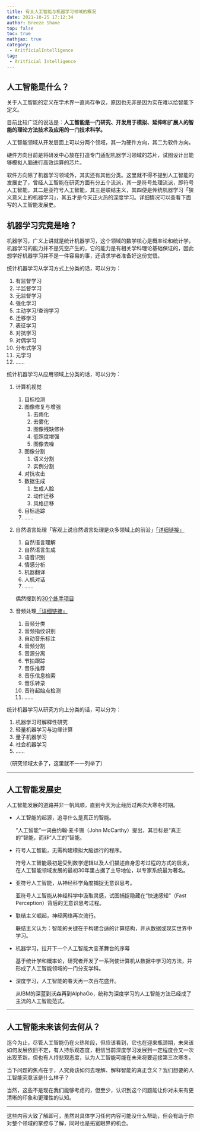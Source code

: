 ```yaml
---
title: 有关人工智能与机器学习领域的概况
date: 2021-10-25 17:12:34
author: Breeze Shane
top: false
toc: true
mathjax: true
category: 
 - AritficialIntelligence
tag: 
 - Aritficial Intelligence
---
```


## 人工智能是什么？

关于人工智能的定义在学术界一直尚存争议，原因也无非是因为实在难以给智能下定义。

目前比较广泛的说法是：**人工智能是一门研究、开发用于模拟、延伸和扩展人的智能的理论方法技术及应用的一门技术科学。**

人工智能领域从开发层面上可以分两个领域，其一为硬件方向，其二为软件方向。

硬件方向目前是将研发中心放在打造专门适配机器学习领域的芯片，试图设计出能够模拟人脑进行高效运算的芯片。

软件方向除了机器学习领域外，其实还有其他分类。这里就不得不提到人工智能的发展史了，曾经人工智能在研究方面有分五个流派，其一是符号处理流派，即符号人工智能，其二是亚符号人工智能，其三是联结主义，其四便是传统机器学习「狭义意义上的机器学习」，其五才是今天正火热的深度学习。详细情况可以查看下面写的人工智能发展史。

## 机器学习究竟是啥？

机器学习，广义上讲就是统计机器学习，这个领域的数学核心是概率论和统计学，机器学习的能力并不是凭空产生的，它的能力是有相关学科理论基础保证的，因此想学好机器学习并不是一件容易的事，还请求学者准备好这份觉悟。

统计机器学习从学习方式上分类的话，可以分为：

1. 有监督学习
2. 半监督学习
3. 无监督学习
4. 强化学习
5. 主动学习/查询学习
6. 迁移学习
7. 表征学习
8. 对抗学习
9. 对偶学习
10. 分布式学习
11. 元学习
12. ……

统计机器学习从应用领域上分类的话，可以分为：

1. 计算机视觉

   1. 目标检测
   2. 图像修复与增强
      1. 去雨化
      2. 去雾化
      3. 图像残缺修补
      4. 低照度增强
      5. 图像去噪
   3. 图像分割
      1. 语义分割
      2. 实例分割
   4. 对抗攻击
   5. 数据生成
      1. 生成人脸
      2. 动作迁移
      3. 风格迁移
   6. 目标追踪
   7. ……

2. 自然语言处理「客观上说自然语言处理是众多领域上的前沿」[「详细链接」](https://easyai.tech/ai-definition/nlp/)

   1. 自然语言理解
   2. 自然语言生成
   3. 语音识别
   4. 情感分析
   5. 机器翻译
   6. 人机对话
   7. ……

   偶然搜到的[30个练手项目](https://zhuanlan.zhihu.com/p/51279338)

3. 音频处理[「详细链接」](https://zhuanlan.zhihu.com/p/69116079)

   1. 音频分类
   2. 音频指纹识别
   3. 自动音乐标注
   4. 音频分割
   5. 音源分离
   6. 节拍跟踪
   7. 音乐推荐
   8. 音乐信息检索
   9. 音乐转录
   10. 音符起始点检测
   11. ……

统计机器学习从研究方向上分类的话，可以分为：

1. 机器学习可解释性研究
2. 轻量机器学习与边缘计算
3. 量子机器学习
4. 社会机器学习
5. ……

（研究领域太多了，这里就不一一列举了）

---

## 人工智能发展史

人工智能发展的道路并非一帆风顺，直到今天为止经历过两次大寒冬时期。

- 人工智能的起源，追寻什么是真正的智能。

  “人工智能”一词由约翰·麦卡锡（John McCarthy）提出，其目标是“真正的”智能，而非“人工的”智能。

- 符号人工智能，无需构建模拟大脑运行的程序。

  符号人工智能最初是受到数学逻辑以及人们描述自身思考过程的方式的启发，在人工智能领域发展的最初30年里占据了主导地位，以专家系统最为著名。

- 亚符号人工智能，从神经科学角度捕捉无意识思考。

  亚符号人工智能从神经科学中汲取灵感，试图捕捉隐藏在“快速感知”（Fast Perception）背后的无意识思考过程。

- 联结主义崛起，神经网络再次流行。

  联结主义认为：智能的关键在于构建合适的计算结构，并从数据或现实世界中学习。

- 机器学习，拉开下一个人工智能大变革舞台的序幕

  基于统计学和概率论，研究者开发了一系列使计算机从数据中学习的方法，并形成了人工智能领域的一门分支学科。

- 深度学习，人工智能的春天再一次百花盛开。

  从IBM的深蓝到沃森再到AlphaGo，统称为深度学习的人工智能方法已经成了主流的人工智能范式。

---

## 人工智能未来该何去何从？

迄今为止，尽管人工智能仍在火热阶段，但应该看到，它也在迎来瓶颈期，未来该如何发展依旧不定，有人持乐观态度，相信当前深度学习发展到一定程度会又一次出现革新，但也有人持悲观态度，认为人工智能可能在未来将要迎接第三次寒冬。

当下问题的焦点在于，人究竟该如何去理解、解释智能的真正含义？我们想要的人工智能究竟该是什么样子？

当然，这些不是现在我们能够考虑的，但至少，认识到这个问题能让你对未来有更清晰的印象和更理性的认知。

---

这些内容大致了解即可，虽然对具体学习任何内容可能没什么帮助，但会有助于你对整个领域的掌控与了解，同时也是拓宽眼界的机会。
